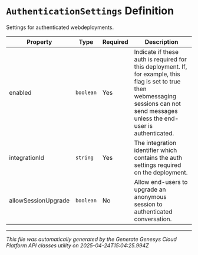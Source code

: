 # `AuthenticationSettings` Definition

Settings for authenticated webdeployments.

| Property | Type | Required | Description |
|----------|------|----------|-------------|
| enabled | `boolean` | Yes | Indicate if these auth is required for this deployment. If, for example, this flag is set to true then webmessaging sessions can not send messages unless the end-user is authenticated. |
| integrationId | `string` | Yes | The integration identifier which contains the auth settings required on the deployment. |
| allowSessionUpgrade | `boolean` | No | Allow end-users to upgrade an anonymous session to authenticated conversation. |

---

*This file was automatically generated by the Generate Genesys Cloud Platform API classes utility on 2025-04-24T15:04:25.994Z*